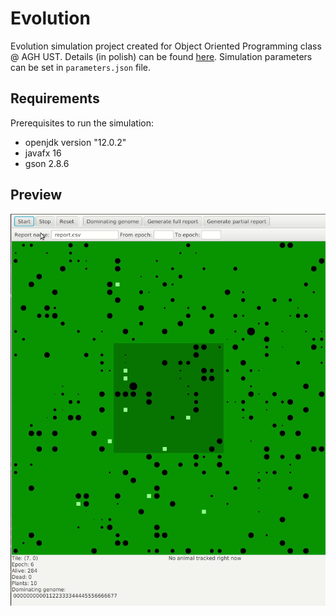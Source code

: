 # Evolution
Evolution simulation project created for Object Oriented Programming class @ AGH UST.
Details (in polish) can be found [here](https://github.com/apohllo/obiektowe-lab/blob/master/proj1/Readme.md). 
Simulation parameters can be set in `parameters.json` file.


## Requirements
Prerequisites to run the simulation:
 - openjdk version "12.0.2"
 - javafx 16
 - gson 2.8.6

## Preview
![Alt Text](https://github.com/cansubmarinesswim/evolution/blob/master/gifs/simulation_peek.gif)
